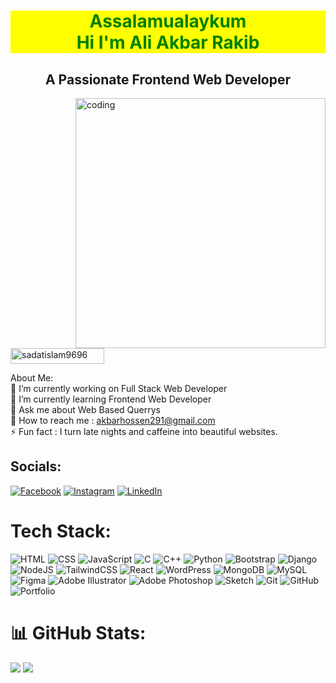 <h1 align="center" style="color: green !important; background-color: yellow;">
    Assalamualaykum <br> Hi I'm Ali Akbar Rakib
</h1>

<h2 align="center">A Passionate Frontend Web Developer</h2></p>
<!--<h3 align="center">Innovative coder crafting solutions that inspire</h3>-->
<img align="right" alt="coding" width="400" src = "https://user-images.githubusercontent.com/55389276/140866485-8fb1c876-9a8f-4d6a-98dc-08c4981eaf70.gif">
<br>
<br>

<p align="left"> 
  <img src="https://komarev.com/ghpvc/?username=aliakbar-2001&label=Profile%20views&color=0e75b6&style=flat" alt="sadatislam9696" width="150" height="25" />
</p>

About Me:
<br>
🔭 I’m currently working on Full Stack Web Developer<br>🌱 I’m currently learning Frontend Web Developer<br>💬 Ask me about Web Based Querrys<br>👯 How to reach me : akbarhossen291@gmail.com<br>⚡ Fun fact : I turn late nights and caffeine into beautiful websites.


##  Socials:
[![Facebook](https://img.shields.io/badge/Facebook-%231877F2.svg?logo=Facebook&logoColor=white)](https://facebook.com/CipherMaestro) [![Instagram](https://img.shields.io/badge/Instagram-%23E4405F.svg?logo=Instagram&logoColor=white)](https://instagram.com/_ali_akbar_rakib) [![LinkedIn](https://img.shields.io/badge/LinkedIn-%230077B5.svg?logo=linkedin&logoColor=white)](https://linkedin.com/in/rakib21) 

# Tech Stack:
![HTML](https://img.shields.io/badge/html-%23E34F26.svg?style=for-the-badge&logo=html&logoColor=white) ![CSS](https://img.shields.io/badge/css-%231572B6.svg?style=for-the-badge&logo=css&logoColor=white) ![JavaScript](https://img.shields.io/badge/javascript-%23323330.svg?style=for-the-badge&logo=javascript&logoColor=%23F7DF1E) ![C](https://img.shields.io/badge/c-%2300599C.svg?style=for-the-badge&logo=c&logoColor=white) ![C++](https://img.shields.io/badge/c++-%2300599C.svg?style=for-the-badge&logo=c%2B%2B&logoColor=white) ![Python](https://img.shields.io/badge/python-3670A0?style=for-the-badge&logo=python&logoColor=ffdd54) ![Bootstrap](https://img.shields.io/badge/bootstrap-%238511FA.svg?style=for-the-badge&logo=bootstrap&logoColor=white) ![Django](https://img.shields.io/badge/django-%23092E20.svg?style=for-the-badge&logo=django&logoColor=white) ![NodeJS](https://img.shields.io/badge/node.js-6DA55F?style=for-the-badge&logo=node.js&logoColor=white) ![TailwindCSS](https://img.shields.io/badge/tailwindcss-%2338B2AC.svg?style=for-the-badge&logo=tailwind-css&logoColor=white) ![React](https://img.shields.io/badge/react-%2320232a.svg?style=for-the-badge&logo=react&logoColor=%2361DAFB) ![WordPress](https://img.shields.io/badge/WordPress-%23117AC9.svg?style=for-the-badge&logo=WordPress&logoColor=white) ![MongoDB](https://img.shields.io/badge/MongoDB-%234ea94b.svg?style=for-the-badge&logo=mongodb&logoColor=white) ![MySQL](https://img.shields.io/badge/mysql-4479A1.svg?style=for-the-badge&logo=mysql&logoColor=white) ![Figma](https://img.shields.io/badge/figma-%23F24E1E.svg?style=for-the-badge&logo=figma&logoColor=white) ![Adobe Illustrator](https://img.shields.io/badge/adobe%20illustrator-%23FF9A00.svg?style=for-the-badge&logo=adobe%20illustrator&logoColor=white) ![Adobe Photoshop](https://img.shields.io/badge/adobe%20photoshop-%2331A8FF.svg?style=for-the-badge&logo=adobe%20photoshop&logoColor=white) ![Sketch](https://img.shields.io/badge/Sketch-FFB387?style=for-the-badge&logo=sketch&logoColor=black) ![Git](https://img.shields.io/badge/git-%23F05033.svg?style=for-the-badge&logo=git&logoColor=white) ![GitHub](https://img.shields.io/badge/github-%23121011.svg?style=for-the-badge&logo=github&logoColor=white) ![Portfolio](https://img.shields.io/badge/Portfolio-%23000000.svg?style=for-the-badge&logo=firefox&logoColor=#FF7139)
# 📊 GitHub Stats:
![](https://github-readme-stats.vercel.app/api?username=aliakbar-2001&theme=radical&hide_border=false&include_all_commits=false&count_private=false)
![](https://github-readme-stats.vercel.app/api/top-langs/?username=aliakbar-2001&theme=radical&hide_border=false&include_all_commits=false&count_private=false&layout=compact)




